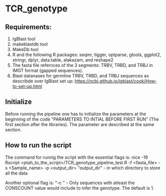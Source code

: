 # TCR_genotype

## Requirements:
1. IgBlast tool
2. makeblastdb tool
3. MakeDb tool
4. R and the following R packages: seqinr, tigger, optparse, gtools, ggplot2, stringr, dplyr, data.table, alakazam, and reshape2
5. The fasta file refernces of the 3 segments: TRBV, TRBD, and TRBJ in IMGT format (gapped sequences).
6. Blast datanases for germline TRBV, TRBD, and TRBJ sequences as describde over IgBlast set up: https://ncbi.github.io/igblast/cook/How-to-set-up.html

## Initialize
Before running the pipeline one has to initialize the parameters at the beginning of the code "PARAMETERS TO INTIAL BEFORE FIRST RUN" (The first section after the libraries).
The parameter are described at the same section.

## How to run the script
The command for runnig the script with the essential flags is:
nice -19 Rscript <ptah_to_the_script>/TCR_genotype_pipeline_test.R -f <fasta_file> -s <Sample_name> -p <output_dir>
"output_dir" - in which directory to store all the data

Another optional flag is: "-c <CONSCOUNT>" - Only sequences with atleast the CONSCOUNT value would include to infer the genotype. The default is 1.  

